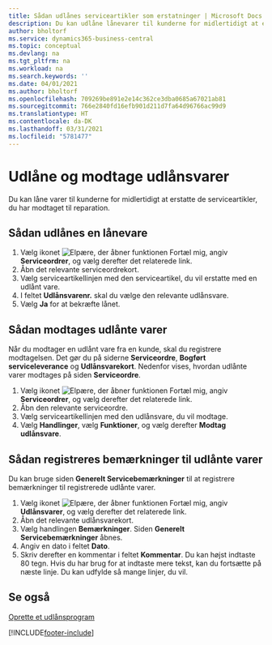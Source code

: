 ```yaml
---
title: Sådan udlånes serviceartikler som erstatninger | Microsoft Docs
description: Du kan udlåne lånevarer til kunderne for midlertidigt at erstatte de serviceartikler, du har modtaget til reparation.
author: bholtorf
ms.service: dynamics365-business-central
ms.topic: conceptual
ms.devlang: na
ms.tgt_pltfrm: na
ms.workload: na
ms.search.keywords: ''
ms.date: 04/01/2021
ms.author: bholtorf
ms.openlocfilehash: 709269be891e2e14c362ce3dba0685a67021ab81
ms.sourcegitcommit: 766e2840fd16efb901d211d7fa64d96766ac99d9
ms.translationtype: HT
ms.contentlocale: da-DK
ms.lasthandoff: 03/31/2021
ms.locfileid: "5781477"
---
```

# <a name="lend-and-receive-loaners"></a>Udlåne og modtage udlånsvarer
Du kan låne varer til kunderne for midlertidigt at erstatte de serviceartikler, du har modtaget til reparation.  
  
## <a name="to-lend-a-loaner-item"></a>Sådan udlånes en lånevare    
1. Vælg ikonet ![Elpære, der åbner funktionen Fortæl mig](media/ui-search/search_small.png "Fortæl mig, hvad du vil foretage dig"), angiv **Serviceordrer**, og vælg derefter det relaterede link.  
2. Åbn det relevante serviceordrekort.  
3. Vælg serviceartikellinjen med den serviceartikel, du vil erstatte med en udlånt vare.  
4. I feltet **Udlånsvarenr.** skal du vælge den relevante udlånsvare.  
5. Vælg **Ja** for at bekræfte lånet.  

## <a name="to-receive-a-loaner"></a>Sådan modtages udlånte varer  
Når du modtager en udlånt vare fra en kunde, skal du registrere modtagelsen. Det gør du på siderne **Serviceordre**, **Bogført serviceleverance** og **Udlånsvarekort**. Nedenfor vises, hvordan udlånte varer modtages på siden **Serviceordre**.  
  
1. Vælg ikonet ![Elpære, der åbner funktionen Fortæl mig](media/ui-search/search_small.png "Fortæl mig, hvad du vil foretage dig"), angiv **Serviceordrer**, og vælg derefter det relaterede link.  
2. Åbn den relevante serviceordre.  
3. Vælg serviceartikellinjen med den udlånsvare, du vil modtage.  
4. Vælg **Handlinger**, vælg **Funktioner**, og vælg derefter **Modtag udlånsvare**.  

## <a name="to-register-loaner-comments"></a>Sådan registreres bemærkninger til udlånte varer  
Du kan bruge siden **Generelt Servicebemærkninger** til at registrere bemærkninger til registrerede udlånte varer.  
  
1. Vælg ikonet ![Elpære, der åbner funktionen Fortæl mig](media/ui-search/search_small.png "Fortæl mig, hvad du vil foretage dig"), angiv **Udlånsvarer**, og vælg derefter det relaterede link.  
2. Åbn det relevante udlånsvarekort.  
3. Vælg handlingen **Bemærkninger**. Siden **Generelt Servicebemærkninger** åbnes.  
4. Angiv en dato i feltet **Dato**.  
5. Skriv derefter en kommentar i feltet **Kommentar**. Du kan højst indtaste 80 tegn. Hvis du har brug for at indtaste mere tekst, kan du fortsætte på næste linje. Du kan udfylde så mange linjer, du vil.  
  
## <a name="see-also"></a>Se også  
[Oprette et udlånsprogram](service-how-setup-loaner-program.md)   


[!INCLUDE[footer-include](includes/footer-banner.md)]